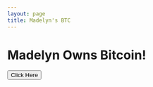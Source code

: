 ```yaml
---
layout: page
title: Madelyn's BTC
---
```


# Madelyn Owns Bitcoin!

<button id="convert-btn">Click Here</button>
<p id="conversion-result"></p>

<script>
document.getElementById('convert-btn').addEventListener('click', function() {
    fetch('https://api.coingecko.com/api/v3/simple/price?ids=bitcoin&vs_currencies=usd')
        .then(response => response.json())
        .then(data => {
            const btcPrice = data.bitcoin.usd;
            const amountBtc = 0.00231961;
            const usdValue = btcPrice * amountBtc;
            document.getElementById('conversion-result').textContent = `At this point in time, Madelyn has approximately $${usdValue.toFixed(2)} USD`;
        })
        .catch(error => {
            console.error('Error fetching BTC data:', error);
            document.getElementById('conversion-result').textContent = 'Error fetching data';
        });
});
</script>
